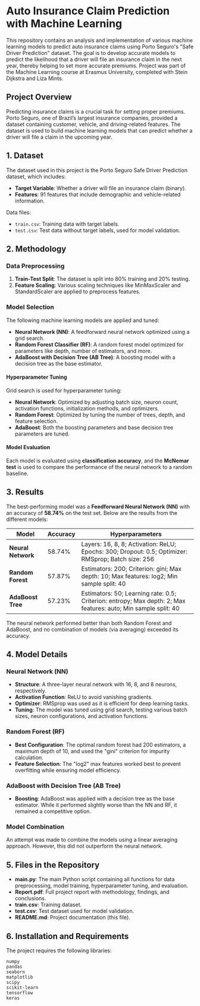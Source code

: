 # Auto Insurance Claim Prediction with Machine Learning

This repository contains an analysis and implementation of various machine learning models to predict auto insurance 
claims using Porto Seguro's "Safe Driver Prediction" dataset. The goal is to develop accurate models to predict the 
likelihood that a driver will file an insurance claim in the next year, thereby helping to set more accurate 
premiums. Project was part of the Machine Learning course at Erasmus University, completed with Stein Dijkstra and Liza 
Mints.

## Project Overview
Predicting insurance claims is a crucial task for setting proper premiums. Porto Seguro, one of Brazil’s largest insurance companies, provided a dataset containing customer, vehicle, and driving-related features. The dataset is used to build machine learning models that can predict whether a driver will file a claim in the upcoming year.

## 1. Dataset
The dataset used in this project is the Porto Seguro Safe Driver Prediction dataset, which includes:
- **Target Variable**: Whether a driver will file an insurance claim (binary).
- **Features**: 91 features that include demographic and vehicle-related information.

Data files:
- `train.csv`: Training data with target labels.
- `test.csv`: Test data without target labels, used for model validation.

## 2. Methodology

### Data Preprocessing
1. **Train-Test Split**: The dataset is split into 80% training and 20% testing.
2. **Feature Scaling**: Various scaling techniques like MinMaxScaler and StandardScaler are applied to preprocess features.

### Model Selection
The following machine learning models are applied and tuned:
- **Neural Network (NN)**: A feedforward neural network optimized using a grid search.
- **Random Forest Classifier (RF)**: A random forest model optimized for parameters like depth, number of estimators, and more.
- **AdaBoost with Decision Tree (AB Tree)**: A boosting model with a decision tree as the base estimator.

#### Hyperparameter Tuning
Grid search is used for hyperparameter tuning:
- **Neural Network**: Optimized by adjusting batch size, neuron count, activation functions, initialization methods, and optimizers.
- **Random Forest**: Optimized by tuning the number of trees, depth, and feature selection.
- **AdaBoost**: Both the boosting parameters and base decision tree parameters are tuned.

#### Model Evaluation
Each model is evaluated using **classification accuracy**, and the **McNemar test** is used to compare the performance of the neural network to a random baseline.

## 3. Results

The best-performing model was a **Feedforward Neural Network (NN)** with an accuracy of **58.74%** on the test set. Below are the results from the different models:

| Model         | Accuracy | Hyperparameters                                                                                 |
|---------------|----------|-------------------------------------------------------------------------------------------------|
| **Neural Network** | 58.74%   | Layers: 16, 8, 8; Activation: ReLU; Epochs: 300; Dropout: 0.5; Optimizer: RMSprop; Batch size: 256 |
| **Random Forest**  | 57.87%   | Estimators: 200; Criterion: gini; Max depth: 10; Max features: log2; Min sample split: 40    |
| **AdaBoost Tree**  | 57.23%   | Estimators: 50; Learning rate: 0.5; Criterion: entropy; Max depth: 2; Max features: auto; Min sample split: 40 |

The neural network performed better than both Random Forest and AdaBoost, and no combination of models (via averaging) exceeded its accuracy.

## 4. Model Details

### Neural Network (NN)
- **Structure**: A three-layer neural network with 16, 8, and 8 neurons, respectively.
- **Activation Function**: ReLU to avoid vanishing gradients.
- **Optimizer**: RMSprop was used as it is efficient for deep learning tasks.
- **Tuning**: The model was tuned using grid search, testing various batch sizes, neuron configurations, and activation functions.

### Random Forest (RF)
- **Best Configuration**: The optimal random forest had 200 estimators, a maximum depth of 10, and used the "gini" criterion for impurity calculation.
- **Feature Selection**: The "log2" max features worked best to prevent overfitting while ensuring model efficiency.

### AdaBoost with Decision Tree (AB Tree)
- **Boosting**: AdaBoost was applied with a decision tree as the base estimator. While it performed slightly worse than the NN and RF, it remained a competitive option.

### Model Combination
An attempt was made to combine the models using a linear averaging approach. However, this did not outperform the neural network.

## 5. Files in the Repository

- **main.py**: The main Python script containing all functions for data preprocessing, model training, hyperparameter tuning, and evaluation.
- **Report.pdf**: Full project report with methodology, findings, and conclusions.
- **train.csv**: Training dataset.
- **test.csv**: Test dataset used for model validation.
- **README.md**: Project documentation (this file).

## 6. Installation and Requirements

The project requires the following libraries:
```plaintext
numpy
pandas
seaborn
matplotlib
scipy
scikit-learn
tensorflow
keras
